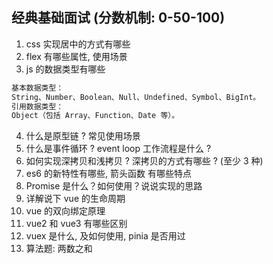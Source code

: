 ## 经典基础面试 (分数机制: 0-50-100)

1. css 实现居中的方式有哪些
2. flex 有哪些属性, 使用场景
3. js 的数据类型有哪些

```js
基本数据类型：
String、Number、Boolean、Null、Undefined、Symbol、BigInt。
引用数据类型：
Object（包括 Array、Function、Date 等）。
```

4. 什么是原型链 ? 常见使用场景
5. 什么是事件循环 ? event loop 工作流程是什么 ?
6. 如何实现深拷贝和浅拷贝 ? 深拷贝的方式有哪些 ? (至少 3 种)
7. es6 的新特性有哪些, 箭头函数 有哪些特点
8. Promise 是什么？如何使用？说说实现的思路
9. 详解说下 vue 的生命周期
10. vue 的双向绑定原理
11. vue2 和 vue3 有哪些区别
12. vuex 是什么, 及如何使用, pinia 是否用过
13. 算法题: 两数之和
